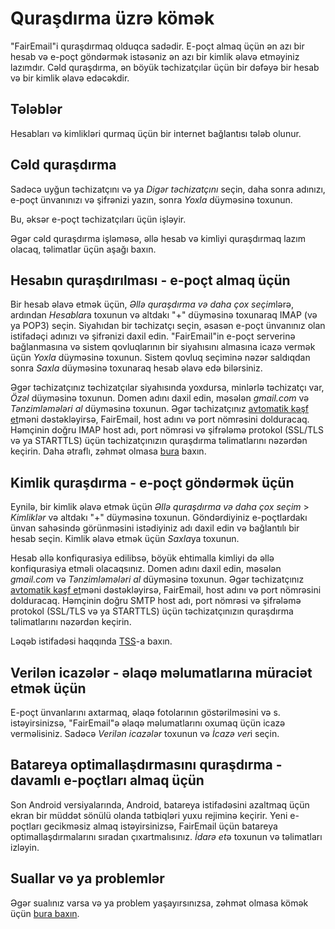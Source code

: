 # Quraşdırma üzrə kömək

"FairEmail"i quraşdırmaq olduqca sadədir. E-poçt almaq üçün ən azı bir hesab və e-poçt göndərmək istəsəniz ən azı bir kimlik əlavə etməyiniz lazımdır. Cəld quraşdırma, ən böyük təchizatçılar üçün bir dəfəyə bir hesab və bir kimlik əlavə edəcəkdir.

## Tələblər

Hesabları və kimlikləri qurmaq üçün bir internet bağlantısı tələb olunur.

## Cəld quraşdırma

Sadəcə uyğun təchizatçını və ya *Digər təchizatçını* seçin, daha sonra adınızı, e-poçt ünvanınızı və şifrənizi yazın, sonra *Yoxla* düyməsinə toxunun.

Bu, əksər e-poçt təchizatçıları üçün işləyir.

Əgər cəld quraşdırma işləməsə, əllə hesab və kimliyi quraşdırmaq lazım olacaq, təlimatlar üçün aşağı baxın.

## Hesabın quraşdırılması - e-poçt almaq üçün

Bir hesab əlavə etmək üçün, *Əllə quraşdırma və daha çox seçim*lərə, ardından *Hesablar*a toxunun və altdakı "+" düyməsinə toxunaraq IMAP (və ya POP3) seçin. Siyahıdan bir təchizatçı seçin, əsasən e-poçt ünvanınız olan istifadəçi adınızı və şifrənizi daxil edin. "FairEmail"in e-poçt serverinə bağlanmasına və sistem qovluqlarının bir siyahısını almasına icazə vermək üçün *Yoxla* düyməsinə toxunun. Sistem qovluq seçiminə nəzər saldıqdan sonra *Saxla* düyməsinə toxunaraq hesab əlavə edə bilərsiniz.

Əgər təchizatçınız təchizatçılar siyahısında yoxdursa, minlərlə təchizatçı var, *Özəl* düyməsinə toxunun. Domen adını daxil edin, məsələn *gmail.com* və *Tənzimləmələri al* düyməsinə toxunun. Əgər təchizatçınız [avtomatik kəşf et](https://tools.ietf.org/html/rfc6186)məni dəstəkləyirsə, FairEmail, host adını və port nömrəsini dolduracaq. Həmçinin doğru IMAP host adı, port nömrəsi və şifrələmə protokol (SSL/TLS və ya STARTTLS) üçün təchizatçınızın quraşdırma təlimatlarını nəzərdən keçirin. Daha ətraflı, zəhmət olmasa [bura](https://github.com/M66B/FairEmail/blob/master/FAQ.md#authorizing-accounts) baxın.

## Kimlik quraşdırma - e-poçt göndərmək üçün

Eynilə, bir kimlik əlavə etmək üçün *Əllə quraşdırma və daha çox seçim* > *Kimliklər* və altdakı "+" düyməsinə toxunun. Göndərdiyiniz e-poçtlardakı ünvan sahəsində görünməsini istədiyiniz adı daxil edin və bağlantılı bir hesab seçin. Kimlik əlavə etmək üçün *Saxla*ya toxunun.

Hesab əllə konfiqurasiya edilibsə, böyük ehtimalla kimliyi də əllə konfiqurasiya etməli olacaqsınız. Domen adını daxil edin, məsələn *gmail.com* və *Tənzimləmələri al* düyməsinə toxunun. Əgər təchizatçınız [avtomatik kəşf et](https://tools.ietf.org/html/rfc6186)məni dəstəkləyirsə, FairEmail, host adını və port nömrəsini dolduracaq. Həmçinin doğru SMTP host adı, port nömrəsi və şifrələmə protokol (SSL/TLS və ya STARTTLS) üçün təchizatçınızın quraşdırma təlimatlarını nəzərdən keçirin.

Ləqəb istifadəsi haqqında [TSS](https://github.com/M66B/FairEmail/blob/master/FAQ.md#FAQ9)-a baxın.

## Verilən icazələr - əlaqə məlumatlarına müraciət etmək üçün

E-poçt ünvanlarını axtarmaq, əlaqə fotolarının göstərilməsini və s. istəyirsinizsə, "FairEmail"ə əlaqə məlumatlarını oxumaq üçün icazə verməlisiniz. Sadəcə *Verilən icazələr* toxunun və *İcazə ver*i seçin.

## Batareya optimallaşdırmasını quraşdırma - davamlı e-poçtları almaq üçün

Son Android versiyalarında, Android, batareya istifadəsini azaltmaq üçün ekran bir müddət sönülü olanda tətbiqləri yuxu rejiminə keçirir. Yeni e-poçtları gecikməsiz almaq istəyirsinizsə, FairEmail üçün batareya optimallaşdırmalarını sıradan çıxartmalısınız. *İdarə et*ə toxunun və təlimatları izləyin.

## Suallar və ya problemlər

Əgər sualınız varsa və ya problem yaşayırsınızsa, zəhmət olmasa kömək üçün [bura baxın](https://github.com/M66B/FairEmail/blob/master/FAQ.md).